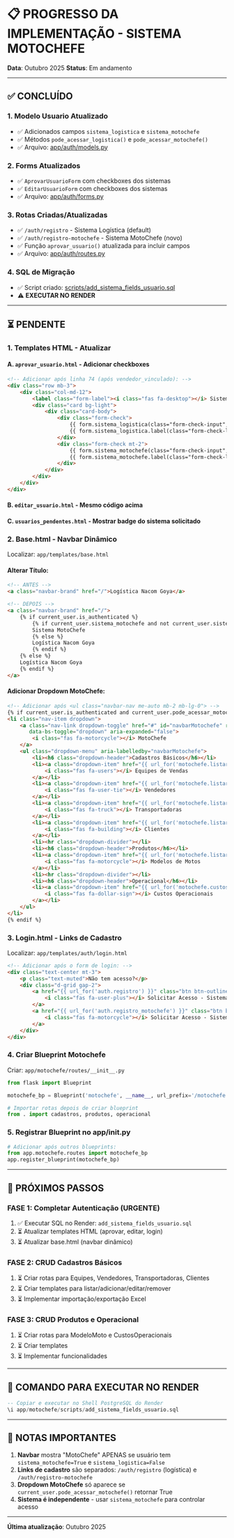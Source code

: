 # 📋 PROGRESSO DA IMPLEMENTAÇÃO - SISTEMA MOTOCHEFE

**Data**: Outubro 2025
**Status**: Em andamento

---

## ✅ CONCLUÍDO

### 1. **Modelo Usuario Atualizado**
- ✅ Adicionados campos `sistema_logistica` e `sistema_motochefe`
- ✅ Métodos `pode_acessar_logistica()` e `pode_acessar_motochefe()`
- ✅ Arquivo: [app/auth/models.py](../auth/models.py)

### 2. **Forms Atualizados**
- ✅ `AprovarUsuarioForm` com checkboxes dos sistemas
- ✅ `EditarUsuarioForm` com checkboxes dos sistemas
- ✅ Arquivo: [app/auth/forms.py](../auth/forms.py)

### 3. **Rotas Criadas/Atualizadas**
- ✅ `/auth/registro` - Sistema Logística (default)
- ✅ `/auth/registro-motochefe` - Sistema MotoChefe (novo)
- ✅ Função `aprovar_usuario()` atualizada para incluir campos
- ✅ Arquivo: [app/auth/routes.py](../auth/routes.py)

### 4. **SQL de Migração**
- ✅ Script criado: [scripts/add_sistema_fields_usuario.sql](scripts/add_sistema_fields_usuario.sql)
- ⚠️ **EXECUTAR NO RENDER**

---

## ⏳ PENDENTE

### 1. **Templates HTML - Atualizar**

#### A. `aprovar_usuario.html` - Adicionar checkboxes
```html
<!-- Adicionar após linha 74 (após vendedor_vinculado): -->
<div class="row mb-3">
    <div class="col-md-12">
        <label class="form-label"><i class="fas fa-desktop"></i> Sistemas Permitidos:</label>
        <div class="card bg-light">
            <div class="card-body">
                <div class="form-check">
                    {{ form.sistema_logistica(class="form-check-input", id="sistemaLogistica") }}
                    {{ form.sistema_logistica.label(class="form-check-label", for="sistemaLogistica") }}
                </div>
                <div class="form-check mt-2">
                    {{ form.sistema_motochefe(class="form-check-input", id="sistemaMotochefe") }}
                    {{ form.sistema_motochefe.label(class="form-check-label", for="sistemaMotochefe") }}
                </div>
            </div>
        </div>
    </div>
</div>
```

#### B. `editar_usuario.html` - Mesmo código acima
#### C. `usuarios_pendentes.html` - Mostrar badge do sistema solicitado

### 2. **Base.html - Navbar Dinâmico**

Localizar: `app/templates/base.html`

#### Alterar Título:
```html
<!-- ANTES -->
<a class="navbar-brand" href="/">Logística Nacom Goya</a>

<!-- DEPOIS -->
<a class="navbar-brand" href="/">
    {% if current_user.is_authenticated %}
        {% if current_user.sistema_motochefe and not current_user.sistema_logistica %}
        Sistema MotoChefe
        {% else %}
        Logística Nacom Goya
        {% endif %}
    {% else %}
    Logística Nacom Goya
    {% endif %}
</a>
```

#### Adicionar Dropdown MotoChefe:
```html
<!-- Adicionar após <ul class="navbar-nav me-auto mb-2 mb-lg-0"> -->
{% if current_user.is_authenticated and current_user.pode_acessar_motochefe() %}
<li class="nav-item dropdown">
    <a class="nav-link dropdown-toggle" href="#" id="navbarMotochefe" role="button"
       data-bs-toggle="dropdown" aria-expanded="false">
        <i class="fas fa-motorcycle"></i> MotoChefe
    </a>
    <ul class="dropdown-menu" aria-labelledby="navbarMotochefe">
        <li><h6 class="dropdown-header">Cadastros Básicos</h6></li>
        <li><a class="dropdown-item" href="{{ url_for('motochefe.listar_equipes') }}">
            <i class="fas fa-users"></i> Equipes de Vendas
        </a></li>
        <li><a class="dropdown-item" href="{{ url_for('motochefe.listar_vendedores') }}">
            <i class="fas fa-user-tie"></i> Vendedores
        </a></li>
        <li><a class="dropdown-item" href="{{ url_for('motochefe.listar_transportadoras') }}">
            <i class="fas fa-truck"></i> Transportadoras
        </a></li>
        <li><a class="dropdown-item" href="{{ url_for('motochefe.listar_clientes') }}">
            <i class="fas fa-building"></i> Clientes
        </a></li>
        <li><hr class="dropdown-divider"></li>
        <li><h6 class="dropdown-header">Produtos</h6></li>
        <li><a class="dropdown-item" href="{{ url_for('motochefe.listar_modelos') }}">
            <i class="fas fa-motorcycle"></i> Modelos de Motos
        </a></li>
        <li><hr class="dropdown-divider"></li>
        <li><h6 class="dropdown-header">Operacional</h6></li>
        <li><a class="dropdown-item" href="{{ url_for('motochefe.custos_operacionais') }}">
            <i class="fas fa-dollar-sign"></i> Custos Operacionais
        </a></li>
    </ul>
</li>
{% endif %}
```

### 3. **Login.html - Links de Cadastro**

Localizar: `app/templates/auth/login.html`

```html
<!-- Adicionar após o form de login: -->
<div class="text-center mt-3">
    <p class="text-muted">Não tem acesso?</p>
    <div class="d-grid gap-2">
        <a href="{{ url_for('auth.registro') }}" class="btn btn-outline-primary btn-sm">
            <i class="fas fa-user-plus"></i> Solicitar Acesso - Sistema Logística
        </a>
        <a href="{{ url_for('auth.registro_motochefe') }}" class="btn btn-outline-success btn-sm">
            <i class="fas fa-motorcycle"></i> Solicitar Acesso - Sistema MotoChefe
        </a>
    </div>
</div>
```

### 4. **Criar Blueprint Motochefe**

Criar: `app/motochefe/routes/__init__.py`

```python
from flask import Blueprint

motochefe_bp = Blueprint('motochefe', __name__, url_prefix='/motochefe')

# Importar rotas depois de criar blueprint
from . import cadastros, produtos, operacional
```

### 5. **Registrar Blueprint no app/__init__.py**

```python
# Adicionar após outros blueprints:
from app.motochefe.routes import motochefe_bp
app.register_blueprint(motochefe_bp)
```

---

## 📁 PRÓXIMOS PASSOS

### FASE 1: Completar Autenticação (URGENTE)
1. ✅ Executar SQL no Render: `add_sistema_fields_usuario.sql`
2. ⏳ Atualizar templates HTML (aprovar, editar, login)
3. ⏳ Atualizar base.html (navbar dinâmico)

### FASE 2: CRUD Cadastros Básicos
1. ⏳ Criar rotas para Equipes, Vendedores, Transportadoras, Clientes
2. ⏳ Criar templates para listar/adicionar/editar/remover
3. ⏳ Implementar importação/exportação Excel

### FASE 3: CRUD Produtos e Operacional
1. ⏳ Criar rotas para ModeloMoto e CustosOperacionais
2. ⏳ Criar templates
3. ⏳ Implementar funcionalidades

---

## 🚀 COMANDO PARA EXECUTAR NO RENDER

```sql
-- Copiar e executar no Shell PostgreSQL do Render
\i app/motochefe/scripts/add_sistema_fields_usuario.sql
```

---

## 📝 NOTAS IMPORTANTES

1. **Navbar** mostra "MotoChefe" APENAS se usuário tem `sistema_motochefe=True` e `sistema_logistica=False`
2. **Links de cadastro** são separados: `/auth/registro` (logística) e `/auth/registro-motochefe`
3. **Dropdown MotoChefe** só aparece se `current_user.pode_acessar_motochefe()` retornar True
4. **Sistema é independente** - usar `sistema_motochefe` para controlar acesso

---

**Última atualização**: Outubro 2025
